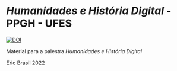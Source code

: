# _Humanidades e História Digital_ - PPGH - UFES

[![DOI](https://zenodo.org/badge/523121989.svg)](https://zenodo.org/badge/latestdoi/523121989)


Material para a palestra _Humanidades e História Digital_

Eric Brasil 2022
